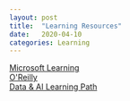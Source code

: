 ```yaml
---
layout: post
title:  "Learning Resources"
date:   2020-04-10
categories: Learning
---
```


<a href="https://docs.microsoft.com/en-us/learn/">Microsoft Learning
<br>
  <a href = "https://learning.oreilly.com/home/">O'Reilly
<br>
    <a href = "aka.ms/learndai">Data & AI Learning Path
